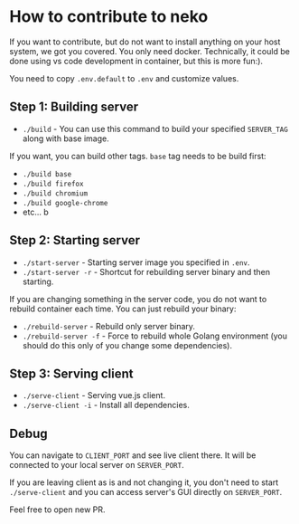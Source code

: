 # How to contribute to neko

If you want to contribute, but do not want to install anything on your host system, we got you covered. You only need docker. Technically, it could be done using vs code development in container, but this is more fun:).

You need to copy `.env.default` to `.env` and customize values.

## Step 1: Building server

- `./build` - You can use this command to build your specified `SERVER_TAG` along with base image.

If you want, you can build other tags. `base` tag needs to be build first:

- `./build base`
- `./build firefox`
- `./build chromium`
- `./build google-chrome`
- etc...
b

## Step 2: Starting server

- `./start-server` - Starting server image you specified in `.env`.
- `./start-server -r` - Shortcut for rebuilding server binary and then starting.

If you are changing something in the server code, you do not want to rebuild container each time. You can just rebuild your binary:

- `./rebuild-server` - Rebuild only server binary.
- `./rebuild-server -f` - Force to rebuild whole Golang environment (you should do this only of you change some dependencies).

## Step 3: Serving client

- `./serve-client` - Serving vue.js client.
- `./serve-client -i` - Install all dependencies.

## Debug

You can navigate to `CLIENT_PORT` and see live client there. It will be connected to your local server on `SERVER_PORT`.

If you are leaving client as is and not changing it, you don't need to start `./serve-client` and you can access server's GUI directly on `SERVER_PORT`.

Feel free to open new PR.
